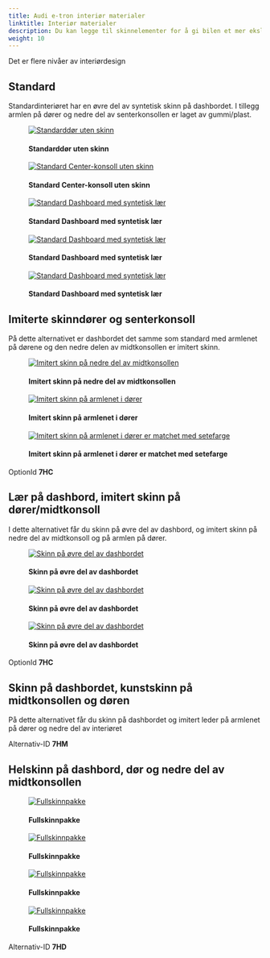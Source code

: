 ```yaml
---
title: Audi e-tron interiør materialer
linktitle: Interiør materialer
description: Du kan legge til skinnelementer for å gi bilen et mer ekslusivt innvendig utseende
weight: 10
---
```

<!-- markdownlint-disable MD033 -->


Det er flere nivåer av interiørdesign

## Standard

Standardinteriøret har en øvre del av syntetisk skinn på dashbordet. I tillegg armlen på dører
og nedre del av senterkonsollen er laget av gummi/plast.

<figure>
    <a href="https://media.electrichasgoneaudi.net/multimedia/models/e-tron/interior/interiormaterials/standard_door.jpg">
        <img src="https://media.electrichasgoneaudi.net/multimedia/models/e-tron/interior/interiormaterials/standard_doors.jpg"
        alt="Standarddør uten skinn" title="Standarddør uten skinn">
    </a>
    <figcaption><h4>Standarddør uten skinn</h4></figcaption>
</figure>

<figure>
    <a href="https://media.electrichasgoneaudi.net/multimedia/models/e-tron/interior/interiormaterials/standard_center.jpg">
        <img src="https://media.electrichasgoneaudi.net/multimedia/models/e-tron/interior/interiormaterials/standard_centers.jpg"
        alt="Standard Center-konsoll uten skinn" title="Standard Center-konsoll uten skinn">
    </a>
    <figcaption><h4>Standard Center-konsoll uten skinn</h4></figcaption>
</figure>

<figure>
    <a href="https://media.electrichasgoneaudi.net/multimedia/models/e-tron/interior/interiormaterials/standard_dash.jpg">
        <img src="https://media.electrichasgoneaudi.net/multimedia/models/e-tron/interior/interiormaterials/standard_dashs.jpg"
        alt="Standard Dashboard med syntetisk lær" title="Standard Dashboard med syntetisk lær">
    </a>
    <figcaption><h4>Standard Dashboard med syntetisk lær</h4></figcaption>
</figure>

<figure>
    <a href="https://media.electrichasgoneaudi.net/multimedia/models/e-tron/interior/interiormaterials/standard_dash2.jpg">
        <img src="https://media.electrichasgoneaudi.net/multimedia/models/e-tron/interior/interiormaterials/standard_dash2s.jpg"
        alt="Standard Dashboard med syntetisk lær" title="Standard Dashboard med syntetisk lær">
    </a>
    <figcaption><h4>Standard Dashboard med syntetisk lær</h4></figcaption>
</figure>

<figure>
    <a href="https://media.electrichasgoneaudi.net/multimedia/models/e-tron/interior/interiormaterials/standard_dash3.jpg">
        <img src="https://media.electrichasgoneaudi.net/multimedia/models/e-tron/interior/interiormaterials/standard_dash3s.jpg"
        alt="Standard Dashboard med syntetisk lær" title="Standard Dashboard med syntetisk lær">
    </a>
    <figcaption><h4>Standard Dashboard med syntetisk lær</h4></figcaption>
</figure>

## Imiterte skinndører og senterkonsoll

På dette alternativet er dashbordet det samme som standard med armlenet på dørene og den nedre delen av midtkonsollen
er imitert skinn.

<figure>
    <a href="https://media.electrichasgoneaudi.net/multimedia/models/e-tron/interior/interiormaterials/artificial_centerconsole.jpg">
        <img src="https://media.electrichasgoneaudi.net/multimedia/models/e-tron/interior/interiormaterials/artificial_centerconsoles.jpg"
        alt="Imitert skinn på nedre del av midtkonsollen" title="Imitert skinn på nedre del av midtkonsollen">
    </a>
    <figcaption><h4>Imitert skinn på nedre del av midtkonsollen</h4></figcaption>
</figure>

<figure>
    <a href="https://media.electrichasgoneaudi.net/multimedia/models/e-tron/interior/interiormaterials/artifical_door.jpg">
        <img src="https://media.electrichasgoneaudi.net/multimedia/models/e-tron/interior/interiormaterials/artifical_doors.jpg"
        alt="Imitert skinn på armlenet i dører" title="Imitert skinn på armlenet i dører">
    </a>
    <figcaption><h4>Imitert skinn på armlenet i dører</h4></figcaption>
</figure>

<figure>
    <a href="https://media.electrichasgoneaudi.net/multimedia/models/e-tron/interior/interiormaterials/artifical_door_2.jpg">
        <img src="https://media.electrichasgoneaudi.net/multimedia/models/e-tron/interior/interiormaterials/artifical_door_2s.jpg"
        alt="Imitert skinn på armlenet i dører er matchet med setefarge" title="Imitert skinn på armlenet i dører er matchet med setefarge">
    </a>
    <figcaption><h4>Imitert skinn på armlenet i dører er matchet med setefarge</h4></figcaption>
</figure>

OptionId **7HC**

## Lær på dashbord, imitert skinn på dører/midtkonsoll

I dette alternativet får du skinn på øvre del av dashbord, og imitert skinn på nedre del av midtkonsoll og på armlen på dører.

<figure>
    <a href="https://media.electrichasgoneaudi.net/multimedia/models/e-tron/interior/interiormaterials/fullleather_6.jpg">
        <img src="https://media.electrichasgoneaudi.net/multimedia/models/e-tron/interior/interiormaterials/fullleather_6s.jpg"
        alt="Skinn på øvre del av dashbordet" title="Skinn på øvre del av dashbordet">
    </a>
    <figcaption><h4>Skinn på øvre del av dashbordet</h4></figcaption>
</figure>

<figure>
    <a href="https://media.electrichasgoneaudi.net/multimedia/models/e-tron/interior/interiormaterials/fullleather_7.jpg">
        <img src="https://media.electrichasgoneaudi.net/multimedia/models/e-tron/interior/interiormaterials/fullleather_7s.jpg"
        alt="Skinn på øvre del av dashbordet" title="Skinn på øvre del av dashbordet">
    </a>
    <figcaption><h4>Skinn på øvre del av dashbordet</h4></figcaption>
</figure>

<figure>
    <a href="https://media.electrichasgoneaudi.net/multimedia/models/e-tron/interior/interiormaterials/fullleather_8.jpg">
        <img src="https://media.electrichasgoneaudi.net/multimedia/models/e-tron/interior/interiormaterials/fullleather_8s.jpg"
        alt="Skinn på øvre del av dashbordet" title="Skinn på øvre del av dashbordet">
    </a>
    <figcaption><h4>Skinn på øvre del av dashbordet</h4></figcaption>
</figure>

OptionId **7HC**

## Skinn på dashbordet, kunstskinn på midtkonsollen og døren

På dette alternativet får du skinn på dashbordet og imitert leder på armlenet på dører og nedre del av interiøret

Alternativ-ID **7HM**

## Helskinn på dashbord, dør og nedre del av midtkonsollen


<figure>
    <a href="https://media.electrichasgoneaudi.net/multimedia/models/e-tron/interior/interiormaterials/fullleather_1.jpg">
        <img src="https://media.electrichasgoneaudi.net/multimedia/models/e-tron/interior/interiormaterials/fullleather_1s.jpg"
        alt="Fullskinnpakke" title="Fullskinnpakke">
    </a>
    <figcaption><h4>Fullskinnpakke</h4></figcaption>
</figure>

<figure>
    <a href="https://media.electrichasgoneaudi.net/multimedia/models/e-tron/interior/interiormaterials/fullleather_2.jpg">
        <img src="https://media.electrichasgoneaudi.net/multimedia/models/e-tron/interior/interiormaterials/fullleather_2s.jpg"
        alt="Fullskinnpakke" title="Fullskinnpakke">
    </a>
    <figcaption><h4>Fullskinnpakke</h4></figcaption>
</figure>

<figure>
    <a href="https://media.electrichasgoneaudi.net/multimedia/models/e-tron/interior/interiormaterials/fullleather_3.jpg">
        <img src="https://media.electrichasgoneaudi.net/multimedia/models/e-tron/interior/interiormaterials/fullleather_3s.jpg"
        alt="Fullskinnpakke" title="Fullskinnpakke">
    </a>
    <figcaption><h4>Fullskinnpakke</h4></figcaption>
</figure>

<figure>
    <a href="https://media.electrichasgoneaudi.net/multimedia/models/e-tron/interior/interiormaterials/fullleather_4.jpg">
        <img src="https://media.electrichasgoneaudi.net/multimedia/models/e-tron/interior/interiormaterials/fullleather_4s.jpg"
        alt="Fullskinnpakke" title="Fullskinnpakke">
    </a>
    <figcaption><h4>Fullskinnpakke</h4></figcaption>
</figure>


Alternativ-ID **7HD**